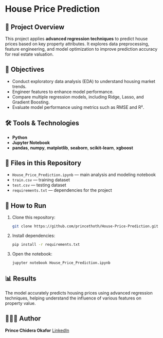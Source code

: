 # House Price Prediction

## 🏡 Project Overview

This project applies **advanced regression techniques** to predict house prices based on key property attributes. It explores data preprocessing, feature engineering, and model optimization to improve prediction accuracy for real estate valuation.

## 🎯 Objectives

* Conduct exploratory data analysis (EDA) to understand housing market trends.
* Engineer features to enhance model performance.
* Compare multiple regression models, including Ridge, Lasso, and Gradient Boosting.
* Evaluate model performance using metrics such as RMSE and R².

## 🛠️ Tools & Technologies

* **Python**
* **Jupyter Notebook**
* **pandas**, **numpy**, **matplotlib**, **seaborn**, **scikit-learn**, **xgboost**

## 📁 Files in this Repository

* `House_Price_Prediction.ipynb` — main analysis and modeling notebook
* `train.csv` — training dataset
* `test.csv` — testing dataset
* `requirements.txt` — dependencies for the project

## 🚀 How to Run

1. Clone this repository:

   ```bash
   git clone https://github.com/princethoth/House-Price-Prediction.git
   ```
2. Install dependencies:

   ```bash
   pip install -r requirements.txt
   ```
3. Open the notebook:

   ```bash
   jupyter notebook House_Price_Prediction.ipynb
   ```

## 📊 Results

The model accurately predicts housing prices using advanced regression techniques, helping understand the influence of various features on property value.

## 👨🏽‍💻 Author

**Prince Chidera Okafor**
[LinkedIn](https://linkedin.com/in/princeokafor)
